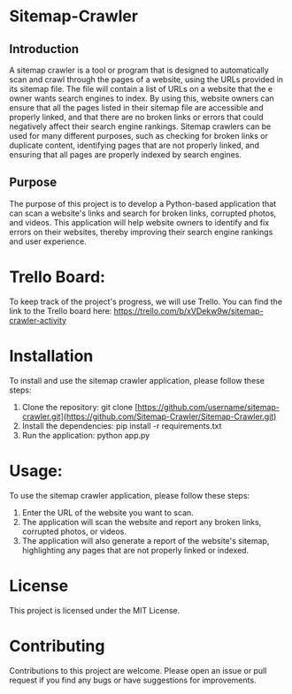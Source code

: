 # Sitemap-Crawler

## Introduction

A sitemap crawler is a tool or program that is designed to automatically scan and crawl through the pages of a website, using the URLs provided in its sitemap file. The file will contain a list of URLs on a website that the e owner wants search engines to index. By using this, website owners can ensure that all the pages listed in their sitemap file are accessible and properly linked, and that there are no broken links or errors that could negatively affect their search engine rankings. Sitemap crawlers can be used for many different purposes, such as checking for broken links or duplicate content, identifying pages that are not properly linked, and ensuring that all pages are properly indexed by search engines. 

## Purpose
The purpose of this project is to develop a Python-based application that can scan a website's links and search for broken links, corrupted photos, and videos. This application will help website owners to identify and fix errors on their websites, thereby improving their search engine rankings and user experience.

# Trello Board:
To keep track of the project's progress, we will use Trello. You can find the link to the Trello board here: https://trello.com/b/xVDekw9w/sitemap-crawler-activity

# Installation
To install and use the sitemap crawler application, please follow these steps:

1. Clone the repository: git clone [https://github.com/username/sitemap-crawler.git](https://github.com/Sitemap-Crawler/Sitemap-Crawler.git)
2. Install the dependencies: pip install -r requirements.txt
3. Run the application: python app.py

# Usage:
To use the sitemap crawler application, please follow these steps:

1. Enter the URL of the website you want to scan.
2. The application will scan the website and report any broken links, corrupted photos, or videos.
3. The application will also generate a report of the website's sitemap, highlighting any pages that are not properly linked or indexed.

# License
This project is licensed under the MIT License.

# Contributing
Contributions to this project are welcome. Please open an issue or pull request if you find any bugs or have suggestions for improvements.
